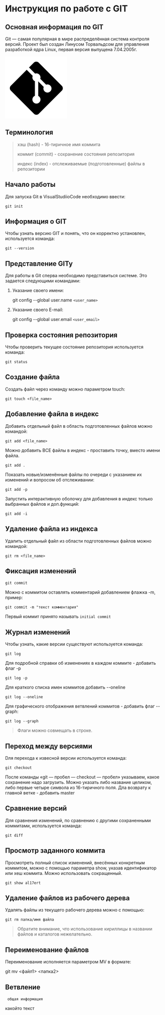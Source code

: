 # **Инструкция по работе с GIT**

## Основная информация по GIT

Git — самая популярная в мире распределённая система контроля версий. Проект был создан Линусом Торвальдсом для управления разработкой ядра Linux, первая версия выпущена 7.04.2005г. 

![Лого](logo.png)

## Терминология

> хэш (hash) - 16-тиричное имя коммита
>
> коммит (commit) - сохранение состояния репозитория
>
> индекс (index) - отслеживаемые (подготовленные) файлы в репозитории

## Начало работы

Для запуска Git в VisualStudiioCode необходимо ввести:

    git init

## Информация о GIT

Чтобы узнать версию GIT и понять, что он корректно установлен, используется команда:

    git --version

## Представление GITy

Для работы в Git cперва необходимо представиться системе. Это задается следующими командами:

1. Указание своего имени:

    git config --global user.name `<user_name>`

 2. Указание своего E-mail:

    git config --global user.email `<user_email>` 

## Проверка состояния репозитория

Чтобы проверить текущее состояние репозитория используется команда:

    git status

## Создание файла

Создать файл через команду можно параметром touch:

    git touch <file_name>

## Добавление файла в индекс

Добавить отдельный файл в область подготовленных файлов можно командой:

    git add <file_name>

Можно добавить ВСЕ файлы в индекс - проставить точку, вместо имени файла.

    git add .

Показать новые/изменённые файлы по очереди с указанием их изменений и вопросом об отслеживании:

    git add -p

 Запустить интерактивную оболочку для добавления в индекс только выбранных файлов и доп.функций:

    git add -i

## Удаление файла из индекса

Удалить отдельный файл из области подготовленных файлов можно командой:

    git rm <file_name>

## Фиксация изменений

    git commit

Можно с коммитом оставлять комментарий добавлением флажка -m, пример:

    git commit -m "текст комментария"

Первый коммит принято называть `initial commit`

## Журнал изменений

Чтобы узнать, какие версии существуют используется команда:

    git log 

Для подробной справки об изменениях в каждом коммите - добавить флаг -p

    git log -p

Для краткого списка имен коммитов добавить --oneline

    git log --oneline

Для графического отображения ветвлений коммитов - добавить флаг --graph:

    git log --graph

>Флаги можно совмещать в строке.

## Переход между версиями

Dля перехода к извесной версии используется команда:

    git checkout

После команды «git — пробел — checkout — пробел» указываем, какое сохранение надо загрузить. Можно указать либо название целиком, либо первые четыре символа из 16-тиричного поля.
Дла возврату к главной ветке - добавить master

## Сравнение версий

Для сравнения изменений, по сравнению с другими сохраненными коммитами, используется команда:

    git diff

## Просмотр заданного коммита

Просмотреть полный список изменений, внесённых конкретным коммитом,  можно с помощью параметра show, указав идентификатор или хеш коммита. Можно использовать сокращенный.

    git show al17ert

## Удаление файлов из рабочего дерева

Удалять файлы из текущего рабочего дерева можно с помощью:

    git rm папка/имя файла

> Обратите внимание, что использование кириллицы в названии файлов и каталогов нежелательно.

## Переименование файлов

 Переименование исполняется параметром MV в формате:

   git mv <файл1> <папка2>

## Ветвление

     общая информация

какойто текст
